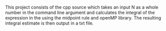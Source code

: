 This project consists of the cpp source which takes an input N as a whole number in the command
line argument and calculates the integral of the expression in the using the midpoint rule and 
openMP library. The resulting integral estimate is then output in a txt file.
